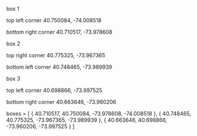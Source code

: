 box 1

top left corner
40.750084, -74.008518

bottom right corner
40.710517, -73.978608



box 2

top right corner
40.775325, -73.967365

bottom left corner
40.748465, -73.989939



box 3

top left corner
40.698866, -73.997525

bottom right corner
40.663646, -73.960206

boxes = [
    {
        40.710517,
        40.750084,
        -73.978608,
        -74.008518
    },
    {
        40.748465,
        40.775325,
        -73.967365,
        -73.989939
    },
    {
        40.663646,
        40.698866,
        -73.960206,
        -73.997525
    }
]